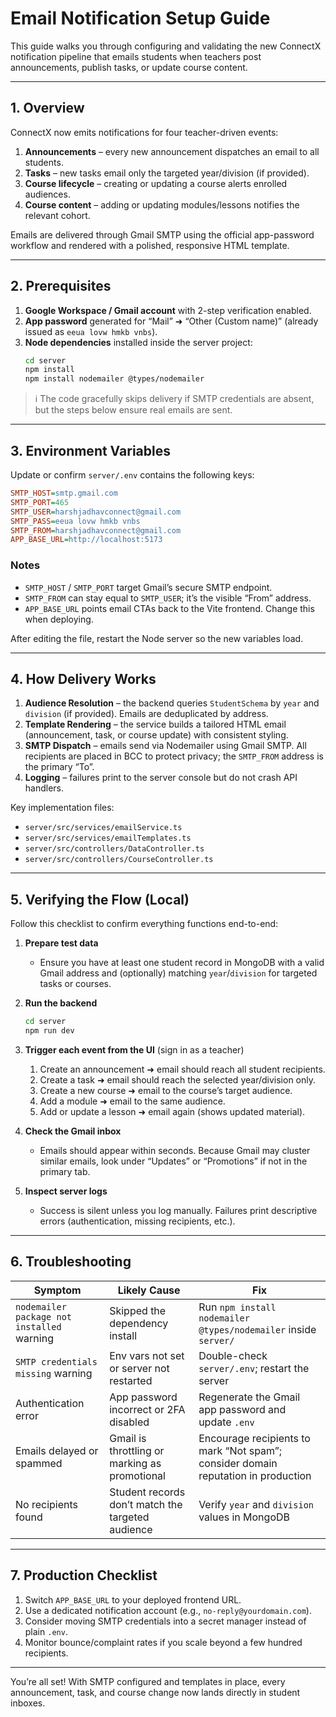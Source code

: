 # Email Notification Setup Guide

This guide walks you through configuring and validating the new ConnectX notification pipeline that emails students when teachers post announcements, publish tasks, or update course content.

---

## 1. Overview

ConnectX now emits notifications for four teacher-driven events:

1. **Announcements** – every new announcement dispatches an email to all students.
2. **Tasks** – new tasks email only the targeted year/division (if provided).
3. **Course lifecycle** – creating or updating a course alerts enrolled audiences.
4. **Course content** – adding or updating modules/lessons notifies the relevant cohort.

Emails are delivered through Gmail SMTP using the official app-password workflow and rendered with a polished, responsive HTML template.

---

## 2. Prerequisites

1. **Google Workspace / Gmail account** with 2-step verification enabled.
2. **App password** generated for “Mail” ➜ “Other (Custom name)” (already issued as `eeua lovw hmkb vnbs`).
3. **Node dependencies** installed inside the server project:
   ```bash
   cd server
   npm install
   npm install nodemailer @types/nodemailer
   ```

> ℹ️ The code gracefully skips delivery if SMTP credentials are absent, but the steps below ensure real emails are sent.

---

## 3. Environment Variables

Update or confirm `server/.env` contains the following keys:

```ini
SMTP_HOST=smtp.gmail.com
SMTP_PORT=465
SMTP_USER=harshjadhavconnect@gmail.com
SMTP_PASS=eeua lovw hmkb vnbs
SMTP_FROM=harshjadhavconnect@gmail.com
APP_BASE_URL=http://localhost:5173
```

### Notes
- `SMTP_HOST` / `SMTP_PORT` target Gmail’s secure SMTP endpoint.
- `SMTP_FROM` can stay equal to `SMTP_USER`; it’s the visible “From” address.
- `APP_BASE_URL` points email CTAs back to the Vite frontend. Change this when deploying.

After editing the file, restart the Node server so the new variables load.

---

## 4. How Delivery Works

1. **Audience Resolution** – the backend queries `StudentSchema` by `year` and `division` (if provided). Emails are deduplicated by address.
2. **Template Rendering** – the service builds a tailored HTML email (announcement, task, or course update) with consistent styling.
3. **SMTP Dispatch** – emails send via Nodemailer using Gmail SMTP. All recipients are placed in BCC to protect privacy; the `SMTP_FROM` address is the primary “To”.
4. **Logging** – failures print to the server console but do not crash API handlers.

Key implementation files:
- `server/src/services/emailService.ts`
- `server/src/services/emailTemplates.ts`
- `server/src/controllers/DataController.ts`
- `server/src/controllers/CourseController.ts`

---

## 5. Verifying the Flow (Local)

Follow this checklist to confirm everything functions end-to-end:

1. **Prepare test data**
   - Ensure you have at least one student record in MongoDB with a valid Gmail address and (optionally) matching `year`/`division` for targeted tasks or courses.

2. **Run the backend**
   ```bash
   cd server
   npm run dev
   ```

3. **Trigger each event from the UI** (sign in as a teacher)
   1. Create an announcement ➜ email should reach all student recipients.
   2. Create a task ➜ email should reach the selected year/division only.
   3. Create a new course ➜ email to the course’s target audience.
   4. Add a module ➜ email to the same audience.
   5. Add or update a lesson ➜ email again (shows updated material).

4. **Check the Gmail inbox**
   - Emails should appear within seconds. Because Gmail may cluster similar emails, look under “Updates” or “Promotions” if not in the primary tab.

5. **Inspect server logs**
   - Success is silent unless you log manually. Failures print descriptive errors (authentication, missing recipients, etc.).

---

## 6. Troubleshooting

| Symptom | Likely Cause | Fix |
| --- | --- | --- |
| `nodemailer package not installed` warning | Skipped the dependency install | Run `npm install nodemailer @types/nodemailer` inside `server/` |
| `SMTP credentials missing` warning | Env vars not set or server not restarted | Double-check `server/.env`; restart the server |
| Authentication error | App password incorrect or 2FA disabled | Regenerate the Gmail app password and update `.env` |
| Emails delayed or spammed | Gmail is throttling or marking as promotional | Encourage recipients to mark “Not spam”; consider domain reputation in production |
| No recipients found | Student records don’t match the targeted audience | Verify `year` and `division` values in MongoDB |

---

## 7. Production Checklist

1. Switch `APP_BASE_URL` to your deployed frontend URL.
2. Use a dedicated notification account (e.g., `no-reply@yourdomain.com`).
3. Consider moving SMTP credentials into a secret manager instead of plain `.env`.
4. Monitor bounce/complaint rates if you scale beyond a few hundred recipients.

---

You’re all set! With SMTP configured and templates in place, every announcement, task, and course change now lands directly in student inboxes.

